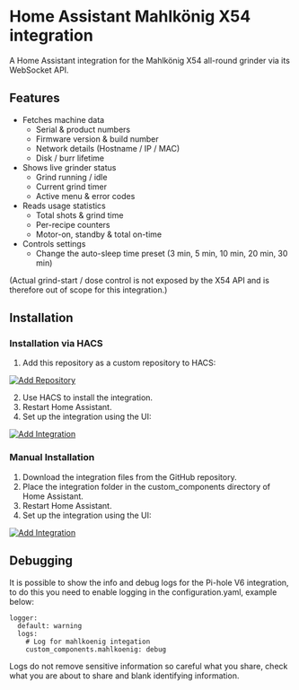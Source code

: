 # Home Assistant Mahlkönig X54 integration

A Home Assistant integration for the Mahlkönig X54 all-round grinder via its WebSocket API.

## Features

- Fetches machine data
  - Serial & product numbers
  - Firmware version & build number
  - Network details (Hostname / IP / MAC)
  - Disk / burr lifetime
- Shows live grinder status
  - Grind running / idle
  - Current grind timer
  - Active menu & error codes
- Reads usage statistics
  - Total shots & grind time
  - Per-recipe counters
  - Motor-on, standby & total on-time
- Controls settings
  - Change the auto-sleep time preset (3 min, 5 min, 10 min, 20 min, 30 min)

(Actual grind-start / dose control is not exposed by the X54 API and is therefore out of scope for this integration.)

## Installation

### Installation via HACS

1. Add this repository as a custom repository to HACS:

[![Add Repository](https://my.home-assistant.io/badges/hacs_repository.svg)](https://my.home-assistant.io/redirect/hacs_repository/?owner=kevinschweikert&repository=ha-mahlkoenig&category=Integration)

2. Use HACS to install the integration.
3. Restart Home Assistant.
4. Set up the integration using the UI:

[![Add Integration](https://my.home-assistant.io/badges/config_flow_start.svg)](https://my.home-assistant.io/redirect/config_flow_start/?domain=mahlkoenig)

### Manual Installation

1. Download the integration files from the GitHub repository.
2. Place the integration folder in the custom_components directory of Home Assistant.
3. Restart Home Assistant.
4. Set up the integration using the UI:

[![Add Integration](https://my.home-assistant.io/badges/config_flow_start.svg)](https://my.home-assistant.io/redirect/config_flow_start/?domain=mahlkoenig)

## Debugging

It is possible to show the info and debug logs for the Pi-hole V6 integration, to do this you need to enable logging in the configuration.yaml, example below:

```
logger:
  default: warning
  logs:
    # Log for mahlkoenig integation
    custom_components.mahlkoenig: debug
```

Logs do not remove sensitive information so careful what you share, check what you are about to share and blank identifying information.
